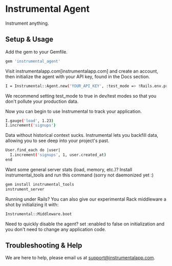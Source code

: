 # Instrumental Agent

Instrument anything.

## Setup & Usage

Add the gem to your Gemfile.

```sh
gem 'instrumental_agent'
```

Visit instrumentalapp.com[instrumentalapp.com] and create an account, then 
initialize the agent with your API key, found in the Docs section.

```sh
I = Instrumental::Agent.new('YOUR_API_KEY', :test_mode => !Rails.env.production?)
```

We recommend setting test_mode to true in dev/test modes so that you don't pollute your production data.

Now you can begin to use Instrumental to track your application.

```sh
I.gauge('load', 1.23)
I.increment('signups')
```

Data without historical context sucks. Instrumental lets you 
backfill data, allowing you to see deep into your project's past.

```sh
User.find_each do |user|
  I.increment('signups', 1, user.created_at)
end
```

Want some general server stats (load, memory, etc.)? Install instrumental_tools and run this command (sorry not daemonized yet :)

```sh
gem install instrumental_tools
instrument_server
```

Running under Rails? You can also give our experimental Rack middleware 
a shot by initializing it with:

```sh
Instrumental::Middleware.boot
```

Need to quickly disable the agent? set :enabled to false on initialization and you don't need to change any application code.

## Troubleshooting & Help

We are here to help, please email us at [support@instrumentalapp.com](mailto:support@instrumentalapp.com).
